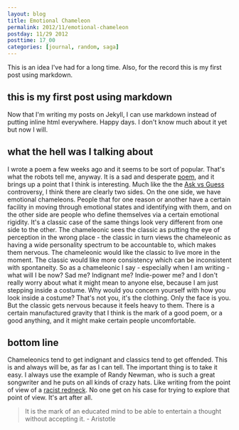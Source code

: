 ```yaml
---
layout: blog
title: Emotional Chameleon
permalink: 2012/11/emotional-chameleon
postday: 11/29 2012
posttime: 17_00
categories: [journal, random, saga]
---
```


This is an idea I've had for a long time. Also, for the record this is my first post using markdown.
## this is my first post using markdown ##
Now that I'm writing my posts on Jekyll, I can use markdown instead of putting inline html everywhere. Happy days. I don't know much about it yet but now I will.
## what the hell was I talking about ##
I wrote a poem a few weeks ago and it seems to be sort of popular. That's what the robots tell me, anyway. It is a sad and desperate [poem](/2012/10/the-death-of-a-dream/), and it brings up a point that I think is interesting. Much like the the [Ask vs Guess](/2010/05/ask-culture-meets-guess-culture/) controversy, I think there are clearly two sides. On the one side, we have emotional chameleons. People that for one reason or another have a certain facility in moving through emotional states and identifying with them, and on the other side are people who define themselves via a certain emotional rigidity. It's a classic case of the same things look very different from one side to the other.
The chameleonic sees the classic as putting the eye of perception in the wrong place - the classic in turn views the chameleonic as having a wide personality spectrum to be accountable to, which makes them nervous. The chameleonic would like the classic to live more in the moment. The classic would like more consistency which can be inconsistent with spontaneity.
So as a chameleonic I say - especially when I am writing - what will I be now? Sad me? Indignant me? Indie-power me? and I don't really worry about what it might mean to anyone else, because I am just stepping inside a costume. Why would you concern yourself with how you look inside a costume? That's not you, it's the clothing. Only the face is you.
But the classic gets nervous because it feels heavy to them. There is a certain manufactured gravity that I think is the mark of a good poem, or a good anything, and it might make certain people uncomfortable.
## bottom line ##
Chameleonics tend to get indignant and classics tend to get offended. This is and always will be, as far as I can tell. The important thing is to take it easy. I always use the example of Randy Newman, who is such a great songwriter and he puts on all kinds of crazy hats. Like writing from the point of view of a [racist redneck](http://www.youtube.com/watch?v=2nGw_vAnqPI). No one get on his case for trying to explore that point of view. It's art after all.

>It is the mark of an educated mind to be able to entertain a thought without accepting it. - Aristotle